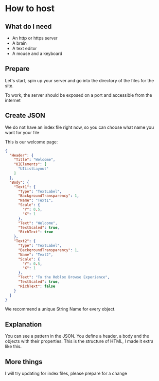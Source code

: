 # How to host
## What do I need
- An http or https server
- A brain
- A text editor
- A mouse and a keyboard

## Prepare
Let's start, spin up your server and go into the directory of the files for the site.

To work, the server should be exposed on a port and accessible from the internet

## Create JSON
We do not have an index file right now, so you can choose what name you want for your file

This is our welcome page:

```json
{
  "Header": {
    "Title": "Welcome",
    "UIElements": [
      "UIListLayout"
    ]
  },
  "Body": {
    "Text1": {
      "Type": "TextLabel",
      "BackgroundTransparency": 1,
      "Name": "Text1",
      "Scale": {
        "Y": 0.5,
        "X": 1
      },
      "Text": "Welcome",
      "TextScaled": true,
      "RichText": true
    },
    "Text2": {
      "Type": "TextLabel",
      "BackgroundTransparency": 1,
      "Name": "Text2",
      "Scale": {
        "Y": 0.5,
        "X": 1
      },
      "Text": "To the Roblox Browse Experience",
      "TextScaled": true,
      "RichText": false
    }
  }
}
```
We recommend a unique String Name for every object.

## Explanation
You can see a pattern in the JSON. You define a header, a body and the objects with their properties. This is the structure of HTML, I made it extra like this.

## More things
I will try updating for index files, please prepare for a change
